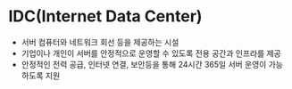 # IDC(Internet Data Center)
- 서버 컴퓨터와 네트워크 회선 등을 제공하는 시설
- 기업이나 개인이 서버를 안정적으로 운영할 수 있도록 전용 공간과 인프라를 제공
- 안정적인 전력 공급, 인터넷 연결, 보안등을 통해 24시간 365일 서버 운영이 가능하도록 지원